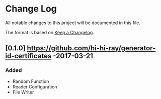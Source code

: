 # Change Log
All notable changes to this project will be documented in this file.

The format is based on [Keep a Changelog](http://keepachangelog.com/).

## [0.1.0] https://github.com/hi-hi-ray/generator-id-certificates -2017-03-21
### Added

- Random Function
- Reader Configuration
- File Writer

